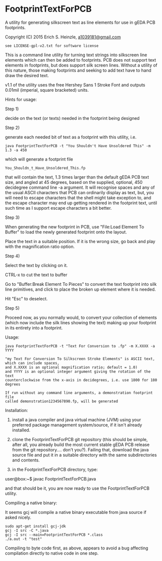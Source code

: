 # FootprintTextForPCB
A utility for generating silkscreen text as line elements for use in gEDA PCB footprints.

Copyright (C) 2015 Erich S. Heinzle, a1039181@gmail.com

    see LICENSE-gpl-v2.txt for software license

This is a command line utility for turning text strings into silkscreen line elements which can then be added to footprints. PCB does not support text elements in footprints, but does support silk screen lines. Without a utility of this nature, those making footprints and seeking to add text have to hand draw the desired text.

v1.1 of the utility uses the free Hershey Sans 1 Stroke Font and outputs 0.01mil (imperial, square bracketed) units. 

Hints for usage:

Step 1)

decide on the text (or texts) needed in the footprint being designed

Step 2)

generate each needed bit of text as a footprint with this utility, i.e.

	java FootprintTextForPCB -t "You Shouldn't Have Unsoldered This" -m 1.3 -a 450

which will generate a footprint file

	You_Shouldn_t_Have_Unsoldered_This.fp

that will contain the text, 1.3 times larger than the default gEDA PCB text size, and angled at 45 degrees, based on the supplied, optional, 450 decidegree command line -a argument. It will recognise spaces and any of the usual ASCII characters that PCB can ordinarily display as text, but, you will need to escape characters that the shell might take exception to, and the escape character may end up getting rendered in the footprint text, until such time as I support escape characters a bit better.

Step 3)

When generating the new footprint in PCB, use "File:Load Element To Buffer" to load the newly generated footprint onto the layout.

Place the text in a suitable position. If it is the wrong size, go back and play with the magnification ratio option.

Step 4)

Select the text by clicking on it.

CTRL-x to cut the text to buffer

Go to "Buffer:Break Element To Pieces" to convert the text footprint into silk line primitives, and click to place the broken up element where it is needed.

Hit "Esc" to deselect.

Step 5)

Proceed now, as you normally would, to convert your collection of elements (which now include the silk lines showing the text) making up your footprint in its entirety into a footprint.

Usage:

    java FootprintTextForPCB -t "Text For Conversion to .fp" -m X.XXXX -a YYYY

    "my Text For Conversion To Silkscreen Stroke Elements" is ASCII text, which can include spaces,
    and X.XXXX is an optional magnification ratio; default = 1.0)
    and YYYY is an optional integer argument giving the rotation of the text
    counterclockwise from the x-axis in decidegrees, i.e. use 1800 for 180 degrees

    If run without any command line arguments, a demonstration footprint file
    called demonstration1234567890.fp, will be generated

Installation:

1) install a java compiler and java virtual machine (JVM) using your preferred
package management system/source, if it isn't already installed.

2) clone the FootprintTextForPCB git repository (this should be simple, after all,
you already build the most current stable gEDA PCB release from the git
repository.... don't you?). Failing that, download the java source file and
put it in a suitable directory with the same subdirectories and contents.

3) in the FootprintTextForPCB directory, type:

user@box:~$  javac FootprintTextForPCB.java

and that should be it, you are now ready to use the FootprintTextForPCB utility.

Compiling a native binary:

It seems gcj will compile a native binary executable from java source if asked nicely.

	sudo apt-get install gcj-jdk
	gcj -I src -C *.java
	gcj -I src --main=FootprintTextForPCB *.class
	./a.out -t "test"

Compiling to byte code first, as above, appears to avoid a bug affecting compilation directly to native code in one step.
